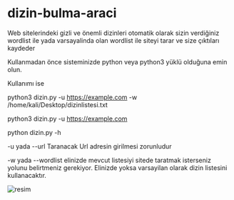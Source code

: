 # dizin-bulma-araci
Web sitelerindeki gizli ve önemli dizinleri otomatik olarak sizin verdiğiniz wordlist ile yada varsayalinda olan wordlist ile siteyi tarar ve size çıktıları kaydeder

Kullanmadan önce sisteminizde python veya python3 yüklü olduğuna emin olun.

Kullanımı ise 

python3 dizin.py -u https://example.com -w /home/kali/Desktop/dizinlistesi.txt

python3 dizin.py -u https://example.com 

python dizin.py -h

-u yada --url Taranacak Url adresin girilmesi zorunludur

-w yada --wordlist elinizde mevcut listesiyi sitede taratmak isterseniz yolunu belirtmeniz gerekiyor. Elinizde yoksa varsayilan olarak dizin listesini kullanacaktır. 

  ![resim](https://github.com/ibrahimkadikiran/dizin-bulma-araci/assets/87862501/5c80c635-cf19-4c5a-9d48-5f47dbfaa1d3)
